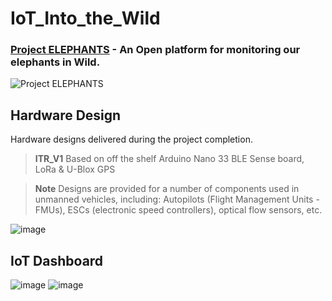 # IoT_Into_the_Wild

### [Project ELEPHANTS](https://www.hackster.io/ankurverma608/project-elephants-bba360) - An Open platform for monitoring our elephants in Wild.
![Project ELEPHANTS](https://user-images.githubusercontent.com/58347016/192637381-85291fb7-0a33-444f-b6fd-795d16c65313.png)


## Hardware Design

Hardware designs delivered during the project completion.

> **ITR_V1** Based on off the shelf Arduino Nano 33 BLE Sense board, LoRa & U-Blox GPS


> **Note** Designs are provided for a number of components used in unmanned vehicles, including: Autopilots (Flight Management Units - FMUs), ESCs (electronic speed controllers), optical flow sensors, etc.

![image](https://user-images.githubusercontent.com/58347016/192637013-b1d0bf8e-387c-4965-919a-3efb80ebc381.png)

## IoT Dashboard
![image](https://user-images.githubusercontent.com/58347016/192637136-cb44198f-2e68-42c7-955e-57a5938767e6.png)
![image](https://user-images.githubusercontent.com/58347016/192637220-21429628-7f47-4b2e-a570-705d047c39cb.png)
